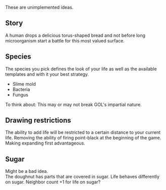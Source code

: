 These are unimplemented ideas.

## Story

A human drops a delicious torus-shaped bread and not before long microorganism start a battle for this most valued surface.

## Species

The species you pick defines the look of your life as well as the available templates and with it your best strategy.

- Slime mold
- Bacteria
- Fungus

To think about: This may or may not break GOL's impartial nature.

## Drawing restrictions

The ability to add life will be restricted to a certain distance to your current life. Removing the ability of firing point-black at the beginning of the game. Making expanding first advantageous. 

## Sugar

Might be a bad idea.  
The doughnut has parts that are covered in sugar. Life behaves differently on sugar. Neighbor count +1 for life on sugar?